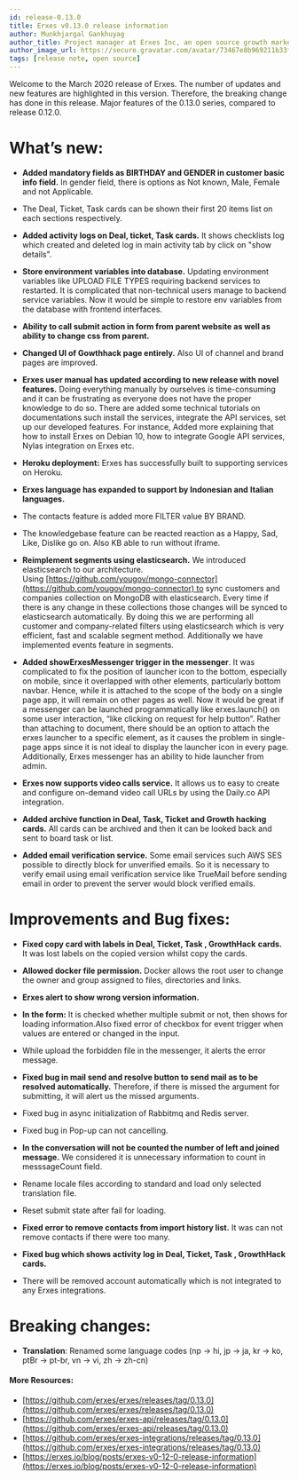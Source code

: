 ```yaml
---
id: release-0.13.0
title: Erxes v0.13.0 release information
author: Munkhjargal Gankhuyag
author_title: Project manager at Erxes Inc, an open source growth marketing platform
author_image_url: https://secure.gravatar.com/avatar/73467e8b969211b33f8d7f8fa30dc854?s=96&d=mm&r=g
tags: [release note, open source]
---
```





Welcome to the March 2020 release of Erxes. The number of updates and new features are highlighted in this version. Therefore, the breaking change has done in this release. Major features of the 0.13.0 series, compared to release 0.12.0\.

<!--truncate-->

# What’s new:

*   **Added mandatory fields as BIRTHDAY and GENDER in customer basic info field.** In gender field, there is options as Not known, Male, Female and not Applicable.
*   The Deal, Ticket, Task cards can be shown their first 20 items list on each sections respectively.
*   **Added activity logs on Deal, ticket, Task cards.** It shows checklists log which created and deleted log in main activity tab by click on "show details".
*   **Store environment variables into database.** Updating environment variables like UPLOAD FILE TYPES requiring backend services to restarted. It is complicated that non-technical users manage to backend service variables. Now it would be simple to restore env variables from the database with frontend interfaces.
*   **Ability to call submit action in form from parent website as well as ability to change css from parent.**
*   **Changed UI of Gowthhack page entirely.** Also UI of channel and brand pages are improved.
*   **Erxes user manual has updated according to new release with novel features.** Doing everything manually by ourselves is time-consuming and it can be frustrating as everyone does not have the proper knowledge to do so. There are added some technical tutorials on documentations such install the services, integrate the API services, set up our developed features. For instance, Added more explaining that how to install Erxes on Debian 10, how to integrate Google API services, Nylas integration on Erxes etc.
*   **Heroku deployment:** Erxes has successfully built to supporting services on Heroku.
*   **Erxes language has expanded to support by Indonesian and** **Italian languages.**
*   The contacts feature is added more FILTER value BY BRAND.
*   The knowledgebase feature can be reacted reaction as a Happy, Sad, Like, Dislike go on. Also KB able to run without iframe.
*   **Reimplement segments using elasticsearch.** We introduced elasticsearch to our architecture. Using [https://github.com/yougov/mongo-connector](https://github.com/yougov/mongo-connector) to sync customers and companies collection on MongoDB with elasticsearch. Every time if there is any change in these collections those changes will be synced to elasticsearch automatically. By doing this we are performing all customer and company-related filters using elasticsearch which is very efficient, fast and scalable segment method. Additionally we have implemented events feature in segments.

*   **Added showErxesMessenger trigger in the messenger**. It was complicated to fix the position of launcher icon to the bottom, especially on mobile, since it overlapped with other elements, particularly bottom navbar. Hence, while it is attached to the scope of the body on a single page app, it will remain on other pages as well. Now it would be great if a messenger can be launched programmatically like erxes.launch() on some user interaction, “like clicking on request for help button”. Rather than attaching to document, there should be an option to attach the erxes launcher to a specific element, as it causes the problem in single-page apps since it is not ideal to display the launcher icon in every page. Additionally, Erxes messenger has an ability to hide launcher from admin.
*   **Erxes now supports video calls service.** It allows us to easy to create and configure on-demand video call URLs by using the Daily.co API integration.
*   **Added archive function in Deal, Task, Ticket and Growth hacking cards.** All cards can be archived and then it can be looked back and sent to board task or list.
*   **Added email verification service.** Some email services such AWS SES possible to directly block for unverified emails. So it is necessary to verify email using email verification service like TrueMail before sending email in order to prevent the server would block verified emails.  



# Improvements and Bug fixes:

*   **Fixed copy card with labels in Deal, Ticket, Task , GrowthHack** **cards.** It was lost labels on the copied version whilst copy the cards.

*   **Allowed docker file permission.** Docker allows the root user to change the owner and group assigned to files, directories and links.
*   **Erxes alert to show wrong version information.**
*   **In the form:** It is checked whether multiple submit or not, then shows for loading information.Also fixed error of checkbox for event trigger when values are entered or changed in the input.
*   While upload the forbidden file in the messenger, it alerts the error message.
*   **Fixed bug in mail send and resolve button to send mail as to be resolved automatically.** Therefore, if there is missed the argument for submitting, it will alert us the missed arguments.
*   Fixed bug in async initialization of Rabbitmq and Redis server.
*   Fixed bug in Pop-up can not cancelling.
*   **In the conversation will not be counted the number of left and joined message.** We considered it is unnecessary information to count in messsageCount field.
*   Rename locale files according to standard and load only selected translation file.
*   Reset submit state after fail for loading.
*   **Fixed error to remove contacts from import history list.** It was can not remove contacts if there were too many.
*   **Fixed bug which shows activity log in Deal, Ticket, Task , GrowthHack** **cards.**
*   There will be removed account automatically which is not integrated to any Erxes integrations.




# Breaking changes:

*   **Translation**: Renamed some language codes (np -> hi, jp -> ja, kr -> ko, ptBr -> pt-br, vn -> vi, zh -> zh-cn)

#### More Resources:

*   [https://github.com/erxes/erxes/releases/tag/0.13.0](https://github.com/erxes/erxes/releases/tag/0.13.0)
*   [https://github.com/erxes/erxes-api/releases/tag/0.13.0](https://github.com/erxes/erxes-api/releases/tag/0.13.0)
*   [https://github.com/erxes/erxes-integrations/releases/tag/0.13.0](https://github.com/erxes/erxes-integrations/releases/tag/0.13.0)
*   [https://erxes.io/blog/posts/erxes-v0-12-0-release-information](https://erxes.io/blog/posts/erxes-v0-12-0-release-information)